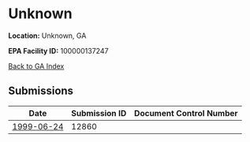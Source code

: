 # Unknown

**Location:** Unknown, GA

**EPA Facility ID:** 100000137247

[Back to GA Index](../../index.md)

## Submissions

| Date | Submission ID | Document Control Number |
|------|--------------|-------------------------|
| [1999-06-24](submissions/12860.md) | 12860 |  |
